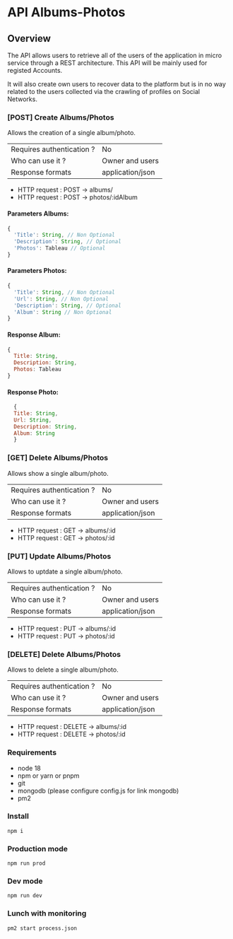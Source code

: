 # API Albums-Photos

## Overview
The API allows users to retrieve all of the users of the application in micro service through a REST architecture. This API will be mainly used for registed Accounts.

It will also create own users to recover data to the platform but is in no way related to the users collected via the crawling of profiles on Social Networks.

### [POST] Create Albums/Photos
Allows the creation of a single album/photo.

|                            |                  |
|----------------------------|------------------|
| Requires authentication ?  | No               |
| Who can use it ?           | Owner and users  |
| Response formats           | application/json |

* HTTP request : POST → albums/
* HTTP request : POST → photos/:idAlbum

#### Parameters Albums:
```javascript
{
  'Title': String, // Non Optional
  'Description': String, // Optional
  'Photos': Tableau // Optional
}
```

#### Parameters Photos:
```javascript
{
  'Title': String, // Non Optional
  'Url': String, // Non Optional
  'Description': String, // Optional
  'Album': String // Non Optional
}
```
#### Response Album:
```javascript
{
  Title: String,
  Description: String,
  Photos: Tableau
}
```

#### Response Photo:
```javascript
  {
  Title: String,
  Url: String,
  Description: String,
  Album: String
  }
```
### [GET] Delete Albums/Photos
Allows show a single album/photo.

|                            |                  |
|----------------------------|------------------|
| Requires authentication ?  | No               |
| Who can use it ?           | Owner and users  |
| Response formats           | application/json |

* HTTP request : GET → albums/:id
* HTTP request : GET → photos/:id

### [PUT] Update Albums/Photos
Allows to uptdate a single album/photo.

|                            |                  |
|----------------------------|------------------|
| Requires authentication ?  | No               |
| Who can use it ?           | Owner and users  |
| Response formats           | application/json |

* HTTP request : PUT → albums/:id
* HTTP request : PUT → photos/:id

### [DELETE] Delete Albums/Photos
Allows to delete a single album/photo.

|                            |                  |
|----------------------------|------------------|
| Requires authentication ?  | No               |
| Who can use it ?           | Owner and users  |
| Response formats           | application/json |

* HTTP request : DELETE → albums/:id
* HTTP request : DELETE → photos/:id

### Requirements
* node 18
* npm or yarn or pnpm
* git
* mongodb (please configure config.js for link mongodb)
* pm2

### Install
```npm i```

### Production mode
```npm run prod```

### Dev mode
```npm run dev```

### Lunch with monitoring
```pm2 start process.json```